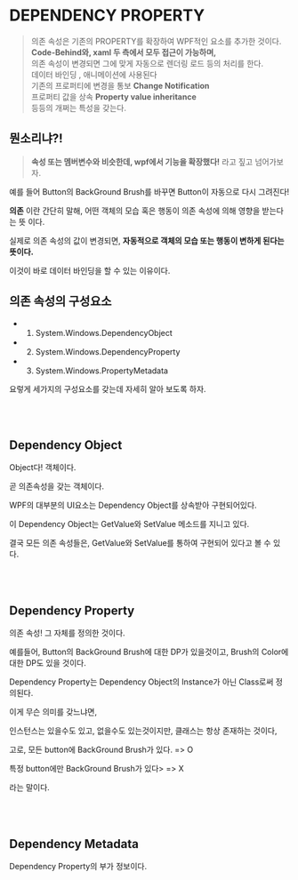 DEPENDENCY PROPERTY
===

> 의존 속성은 기존의 PROPERTY를 확장하여 WPF적인 요소를 추가한 것이다.<br>
> **Code-Behind와, xaml 두 측에서 모두 접근이 가능하며,**<br>
> 의존 속성이 변경되면 그에 맞게 자동으로 렌더링 로드 등의 처리를 한다.<br>
> 데이터 바인딩 , 애니메이션에 사용된다<br>
> 기존의 프로퍼티에 변경을 통보 **Change Notification** <br>
> 프로퍼티 값을 상속 **Property value inheritance**<br>
> 등등의 개쩌는 특성을 갖는다.

뭔소리냐?!
---
>**속성 또는 멤버변수와 비슷한데, wpf에서 기능을 확장했다!**  라고 짚고 넘어가보자.

예를 들어 Button의 BackGround Brush를 바꾸면 Button이 자동으로 다시 그려진다!

**의존** 이란 간단히 말해, 어떤 객체의 모습 혹은 행동이 의존 속성에 의해 영향을 받는다는 뜻 이다.

실제로 의존 속성의 값이 변경되면, **자동적으로 객체의 모습 또는 행동이 변하게 된다는 뜻이다.**

이것이 바로 데이터 바인딩을 할 수 있는 이유이다.




의존 속성의 구성요소
---
 - 1. System.Windows.DependencyObject
 - 2. System.Windows.DependencyProperty
 - 3. System.Windows.PropertyMetadata 

요렇게 세가지의 구성요소를 갖는데 자세히 알아 보도록 하자.

<br><br>
Dependency Object
---
Object다! 객체이다. 

곧 의존속성을 갖는 객체이다.

WPF의 대부분의 UI요소는 Dependency Object를 상속받아 구현되어있다.

이 Dependency Object는 GetValue와 SetValue 메소드를 지니고 있다. 

결국 모든 의존 속성들은, GetValue와 SetValue를 통하여 구현되어 있다고 볼 수 있다.

<br><br>
Dependency Property
---
의존 속성! 그 자체를 정의한 것이다.

예를들어, Button의 BackGround Brush에 대한 DP가 있을것이고, Brush의 Color에 대한 DP도 있을 것이다.

Dependency Property는 Dependency Object의 Instance가 아닌 Class로써 정의된다.

이게 무슨 의미를 갖느냐면, 

인스턴스는 있을수도 있고, 없을수도 있는것이지만, 클래스는 항상 존재하는 것이다,

고로, 모든 button에 BackGround Brush가 있다. => O

특정 button에만 BackGround Brush가 있다> => X

라는 말이다.

<br><br>
Dependency Metadata
---
Dependency Property의 부가 정보이다.

